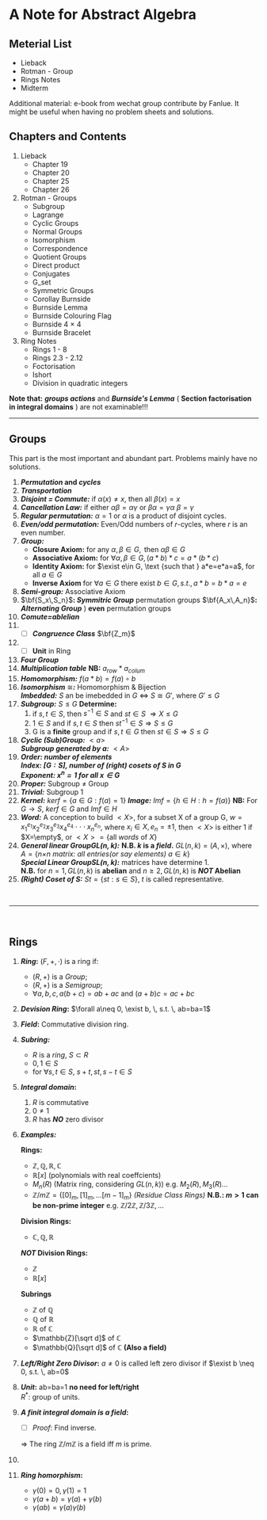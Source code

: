 # A Note for Abstract Algebra  
## Meterial List
* Lieback
* Rotman - Group
* Rings Notes 
* Midterm 

Additional material: e-book from wechat group contribute by Fanlue. It might be useful when having no problem sheets and solutions.

## Chapters and Contents
1. Lieback  
    * Chapter 19
    * Chapter 20
    * Chapter 25
    * Chapter 26
1. Rotman - Groups
    * Subgroup
    * Lagrange 
    * Cyclic Groups
    * Normal Groups
    * Isomorphism 
    * Correspondence 
    * Quotient Groups
    * Direct product 
    * Conjugates 
    * G_set 
    * Symmetric Groups
    * Corollay Burnside 
    * Burnside Lemma 
    * Burnside Colouring Flag
    * Burnside 4 $\times$ 4
    * Burnside Bracelet
2. Ring Notes 
    * Rings 1 - 8 
    * Rings 2.3 - 2.12
    * Foctorisation 
    * Ishort 
    * Division in quadratic integers

**Note that:** ***groups actions*** and ***Burnside's Lemma*** ( **Section factorisation in integral domains** ) are not examinable!!!
 
 ---
 
 
## **Groups**
 This part is the most important and abundant part. Problems mainly have no solutions.

 
1. ***Permutation* and *cycles***
2. ***Transportation***
3. ***Disjoint = Commute:***
    if $\alpha(x) \neq x$, then all $\beta(x)=x$
4. ***Cancellation Law:***  if either $\alpha\beta=\alpha \gamma$ or $\beta \alpha=\gamma\alpha$ $\beta=\gamma$
5. ***Regular permutation:*** $\alpha=1$ or $\alpha$ is a product of disjoint cycles.
6. ***Even/odd permutation:*** Even/Odd numbers of $r$-cycles, where $r$ is an even number.
7. ***Group:*** 
   * **Closure Axiom:** for any $\alpha, \beta \in G, \text{ then } \alpha \beta \in G$
   * **Associative Axiom:** for $\forall \alpha,\beta\in G, (a*b)*c=a*(b*c)$
   * **Identity Axiom:**  for $\exist e\in G, \text {such that } a*e=e*a=a$, for all $a\in G$
   * **Inverse Axiom** for $\forall a\in G$ there exist $b\in G,\, s.t., \, a*b=b*a=e$
8. ***Semi-group:*** Associative Axiom 
9.  $\bf{S_x\,S_n}$**: *Symmitric Group*** permutation groups
    $\bf{A_x\,A_n}$**: *Alternating Group*** ) **even** permutation groups
10. ***Comute=ablelian***
11. - [ ] ***Congruence Class*** $\bf{Z_m}$
12. - [ ] **Unit** in Ring 
13. ***Four Group***
14. ***Multiplication table***
    **NB:** $a_{row}*a_{colum}$
15. ***Homomorphism:*** $f(a*b)=f(a)\circ b$
16. ***Isomorphism*** $\cong$***:*** Homomorphism & Bijection  
    ***Imbedded:*** $S$ an be imebedded in $G$ $\Leftrightarrow$ $S \cong G'$, where $G'\leq G$ 
17. ***Subgroup:*** $S\leq G$ 
    **Determine:** 
    1. if $s,t \in S$, then  $s^{-1}\in S$ and $st\in S$ $\Rightarrow X\leq G$ 
    2. $1\in S$ and if $s,t \in S$ then  $st^{-1}\in S \Rightarrow S \leq G$
    3. G is a **finite** group and if $s,t\in G$ then $st\in S \Rightarrow S \leq G$
18. ***Cyclic (Sub)Group:*** $<a>$  
    ***Subgroup generated by $a$:*** $<A>$
19. ***Order: number of elements***  
    ***Index: $[G:S]$, number of (right) cosets of $S$ in $G$***  
    ***Exponent: $x^n=1$ for all $x\in G$***
20. ***Proper:*** Subgroup $\neq$ Group
21. ***Trivial:*** Subgroup $1$
22. ***Kernel:*** $kerf =\{a \in G : f(a)=1\}$
    ***Image:*** $Im f=
    \{h\in H : h=f(a)\}$
    **NB:** For $G \rightarrow S$, $kerf\in G$ and $Imf \in H$
23. ***Word:*** A conception to build $<X>$, for a subset X of a group G, $w=x_1^{e_1}x_2^{e_2}x_3^{e_3}x_4^{e_4} \cdot\cdot\cdot x_n^{e_n}$, where $x_i \in X, e_n=\pm1$, then $<X>$ is either 1 if $X=\empty$, or $<X>=\{$all *words* of $X\}$
24. ***General linear Group$GL(n,k)$:***  **N.B. $k$ is a *field*.**  $GL(n,k)=(A,\times)$, where $A=\{\textit{n×n matrix: all entries(or say elements) } a\in k \}$  
    ***Special Linear Group$SL(n,k)$:*** matrices have determine 1.  
    **N.B.** for $n=1, GL(n,k)$ is **abelian** and $n\geq 2,GL(n,k)$ is ***NOT* Abelian**  
25. ***(Right) Coset of S:*** $St=\{st:s\in S\}$, $t$ is called representative.










<br>  

---  

<br>  

## Rings  
1. ***Ring*:** $(F,+,\cdot )$ is a ring if:  
   * $(R,+)$ is a *Group*;
   * $(R,+)$ is a *Semigroup*;
   * $\forall a,b,c,\, a(b+c)=ab+ac$ and $(a+b)c=ac+bc$  
2. ***Devision Ring*:** $\forall a\neq 0, \exist b, \, s.t. \, ab=ba=1$
3. ***Field*:** Commutative division ring.
4. ***Subring:***   
    * $R$ is a *ring*, $S\subset R$
    *  $0,1\in S$
    *  for $\forall s,t \in S$, $s+t,st,s-t\in S$  
5. ***Integral domain*:** 
   1. $R$ is commutative
   2. $0\neq 1$
   3. $R$ has ***NO*** zero divisor
6. ***Examples:***  

    **Rings:**   
    * $\mathbb{Z,Q,R,C}$
    * $\mathbb{R}[x]$ (polynomials with real coeffcients)
    * $M_n(R)$ (Matrix ring, considering $GL(n,k)$) e.g. $M_2(R),M_3(R)...$
    * $\mathbb{Z}/m\mathbb{Z}=\{[0]_m,[1]_m,...[m-1]_m\}$ *(Residue Class Rings)* **N.B.: $m>1$ can be non-prime integer** e.g. $\mathbb{Z}/2\mathbb{Z},\mathbb{Z}/3\mathbb{Z},...$  

    **Division Rings:**  
    * $\mathbb{C,Q,R}$  

    ***NOT* Division Rings:**  
    * $\mathbb{Z}$
    * $\mathbb{R}[x]$  

    **Subrings**  
    * $\mathbb{Z}$ of $\mathbb{Q}$
    * $\mathbb{Q}$ of $\mathbb{R}$
    * $\mathbb{R}$ of $\mathbb{C}$
    * $\mathbb{Z}[\sqrt d]$ of $\mathbb{C}$
    * $\mathbb{Q}[\sqrt d]$ of $\mathbb{C}$ **(Also a field)**
7. ***Left/Right Zero Divisor*:** $a\neq 0$ is called left zero divisor if $\exist b \neq 0, s.t. \, ab=0$
8. ***Unit*:** ab=ba=1 **no need for left/right**  
    $R^*$: group of units.
9.  ***A finit integral domain is a field*:**  
    - [ ] *Proof*: Find inverse. 
      
    $\Rightarrow$ The ring $\mathbb{Z}/m\mathbb{Z}$ is a field iff $m$ is prime.  
10. 
11. ***Ring homorphism*:**  
    * $\gamma(0)=0,\gamma(1)=1$  
    * $\gamma(a+b)=\gamma(a)+\gamma(b)$
    * $\gamma(ab)=\gamma(a)\gamma(b)$